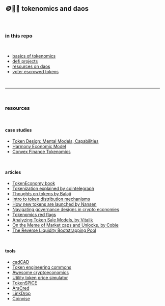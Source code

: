 ## 🪙🏴‍☠️ tokenomics and daos


<br>

### in this repo

<br>

* [basics of tokenomics](basics.md)
* [defi projects](defi_projects.md)
* [resources on daos](daos.md)
* [voter escrowed tokens](voter_escrowed_tokens.md)

<br>

----

<br>

### resources

<br>


#### case studies

* [Token Design: Mental Models, Capabilities](https://www.youtube.com/watch?v=GOkxDvq_8zQ)
* [Harmony Economic Model](https://docs.google.com/spreadsheets/d/1bcABBb47X8jOAQC-Dno9A9HFtLf8vlRp70P9xVqjhG4/edit#gid=1322834538)
* [Convex Finance Tokenomics](https://docs.convexfinance.com/convexfinance/general-information/tokenomics)

<br>

#### articles 


* [TokenEconomy book](https://github.com/sherminvo/TokenEconomyBook/wiki)
* [Tokenization explained by cointelegraph](https://cointelegraph.com/explained/tokenization-explained)
* [Thoughts on tokens by Balaji](https://news.earn.com/thoughts-on-tokens-436109aabcbe)
* [Intro to token distribution mechanisms](https://smithandcrown.com/research/introduction-to-token-distribution-mechanisms/)
* [How new tokens are launched by Nansen](https://www.nansen.ai/research/how-new-tokens-are-launched)
* [Navigating governance designs in crypto economies](https://medium.com/@karansirdesai28/navigating-governance-designs-in-crypto-economies-24170e04e391)
* [Tokenomics red flags](https://medium.com/coinmonks/tokenomics-red-flags-you-cant-afford-to-ignore-part-i-1874f251c4db)
* [Analyzing Token Sale Models, by Vitalik](https://www.vitalik.ca/general/2017/06/09/sales.html)
* [On the Meme of Market caps and Unlocks, by Cobie](https://cobie.substack.com/p/on-the-meme-of-market-caps-and-unlocks)
* [The Reverse Liquidity Bootstrapping Pool](https://tokenomicsdao.substack.com/p/the-reverse-liquidity-bootstrapping)


<br>



#### tools

* [cadCAD](http://cadcad.org/)
* [Token engineering commons](https://tecommons.org/)
* [Awesome cryptoeconomics](https://github.com/jpantunes/awesome-cryptoeconomics)
* [Utility token price simulator](https://github.com/melonattacker/utility-token-price-simulator) 
* [TokenSPICE](https://github.com/tokenspice/tokenspice)
* [AraCred](github.com/aracred/)
* [LinkDrop](https://linkdrop.io/)
* [Coinvise](https://www.coinvise.co/)

